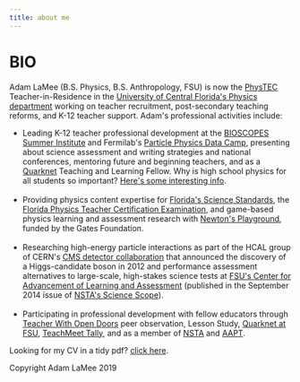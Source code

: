```yaml
---
title: about me
---
```


# BIO

Adam LaMee (B.S. Physics, B.S. Anthropology, FSU) is now the <a href="http://physics.cos.ucf.edu/phystec/">PhysTEC</a> Teacher-in-Residence in the <a href="http://physics.cos.ucf.edu/phystec/">University of Central Florida's Physics department</a> working on teacher recruitment, post-secondary teaching reforms, and K-12 teacher support. Adam's professional activities include:  
<ul>
	<li>Leading K-12 teacher professional development at the <a href="http://www.cpalms.org/stemlearn/stemlearn.aspx">BIOSCOPES Summer Institute</a> and Fermilab's <a href="http://quarknet.fnal.gov/projects/summer14/">Particle Physics Data Camp</a>, presenting about science assessment and writing strategies and national conferences, mentoring future and beginning teachers, and as a <a href="http://quarknet.fnal.gov/">Quarknet</a> Teaching and Learning Fellow. Why is high school physics for all students so important? <a href="./why_physics">Here's some interesting info</a>.</li><br />
	<li>Providing physics content expertise for <a href="http://www.cpalms.org/Public/">Florida's Science Standards</a>, the <a href="http://www.fldoe.org/edcert/">Florida Physics Teacher Certification Examination</a>, and game-based physics learning and assessment research with <a href="http://www.empiricalgames.org/projects.html">Newton's Playground</a>, funded by the Gates Foundation.</li><br />
	<li>Researching high-energy particle interactions as part of the HCAL group of CERN's <a href="http://cms.web.cern.ch/">CMS detector collaboration</a> that announced the discovery of a Higgs-candidate boson in 2012 and performance assessment alternatives to large-scale, high-stakes science tests at <a href="http://www.cala.fsu.edu/ies/">FSU's Center for Advancement of Learning and Assessment</a> (published in the September 2014 issue of <a href="http://www.nsta.org/middleschool/">NSTA's Science Scope</a>).</li><br />
	<li>Participating in professional development with fellow educators through <a href="http://tapestryeducatorinitiative.org/initiatives/twod/">Teacher With Open Doors</a> peer observation, Lesson Study, <a href="http://www.hep.fsu.edu/~wahl/Quarknet/">Quarknet at FSU</a>, <a href="http://tapestryeducatorinitiative.org/initiatives/teachmeettally/">TeachMeet Tally</a>, and as a member of <a href="http://www.nsta.org/">NSTA</a> and <a href="http://www.aapt.org/">AAPT</a>.</li>
</ul>


Looking for my CV in a tidy pdf? <a href="./LaMee_CV_web.pdf">click here</a>.

Copyright Adam LaMee 2019
